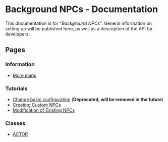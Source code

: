 # Background NPCs - Documentation
This documentation is for "*Background NPCs*". General information on setting up will be published here, as well as a description of the API for developers.

## Pages
### Information
- [More maps](./information/More%20maps.md)

### Tutorials
- [Change basic configuration](./tutorials/Change%20basic%20configuration.md) (**Deprecated, will be removed in the future**)
- [Creating Custom NPCs](./tutorials/Creating-Custom-NPCs.md)
- [Modification of Existing NPCs](./tutorials/Modification-of-Existing-NPCs.md)

### Classes
- [ACTOR](./classes/actor/index.md)
